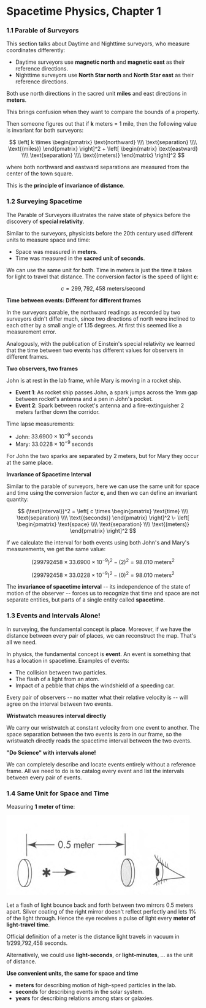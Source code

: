 # Spacetime Physics, Chapter 1

### 1.1 Parable of Surveyors

This section talks about Daytime and Nighttime surveyors, who measure coordinates differently:

- Daytime surveyors use **magnetic north** and **magnetic east** as their reference directions.
- Nighttime surveyors use **North Star north** and **North Star east** as their reference directions.

Both use north directions in the sacred unit **miles** and east directions in **meters**.

This brings confusion when they want to compare the bounds of a property.

Then someone figures out that if **k** meters = 1 mile, then the following value is
invariant for both surveyors:

$$
\left[ 
  k \times
  \begin{pmatrix}
    \text{northward} \\\\
    \text{separation} \\\\
    \text{(miles)}
  \end{pmatrix}
\right]^2
+
\left[
  \begin{matrix}
    \text{eastward} \\\\
    \text{separation} \\\\
    \text{(meters)}
  \end{matrix}
\right]^2
$$

where both northward and eastward separations are measured from the center of the town square.

This is the **principle of invariance of distance**.

### 1.2 Surveying Spacetime

The Parable of Surveyors illustrates the naive state of physics before the discovery
of **special relativity**.

Similar to the surveyors, physicists before the 20th century used different units to measure
space and time:
- Space was measured in **meters**.
- Time was measured in the **sacred unit of seconds**.

We can use the same unit for both. Time in meters is just the time it takes for light
to travel that distance. The conversion factor is the speed of light **c**:

$$
c = 299,792,458 \text{ meters/second}
$$

**Time between events: Different for different frames**

In the surveyors parable, the northward readings as recorded by two surveyors
didn't differ much, since two directions of north were inclined to each other by
a small angle of 1.15 degrees. At first this seemed like a measurement error.

Analogously, with the publication of Einstein's special relativity we learned that
the time between two events has different values for observers in different frames.

**Two observers, two frames**

John is at rest in the lab frame, while Mary is moving in a rocket ship.

- **Event 1**: As rocket ship passes John, a spark jumps across the 1mm gap
  between rocket's antenna and a pen in John's pocket.
- **Event 2**: Spark between rocket's antenna and a fire-extinguisher 2 meters
  farther down the corridor.

Time lapse measurements:
- John: $33.6900 \times 10^{-9}$ seconds
- Mary: $33.0228 \times 10^{-9}$ seconds

For John the two sparks are separated by 2 meters, but for Mary they occur at the same
place.

**Invariance of Spacetime Interval**

Similar to the parable of surveyors, here we can use the same unit for space and time
using the conversion factor **c**, and then we can define an invariant quantity:

$$
(\text{interval})^2 =
\left[
  c \times
  \begin{pmatrix}
    \text{time} \\\\
    \text{separation} \\\\
    \text{(seconds)}
  \end{pmatrix}
\right]^2
\-
\left[
  \begin{pmatrix}
    \text{space} \\\\
    \text{separation} \\\\
    \text{(meters)}
    \end{pmatrix}
\right]^2
$$

If we calculate the interval for both events using both John's and Mary's measurements,
we get the same value:

$$
(299792458 \times 33.6900 \times 10^{-9})^2 - (2)^2 = 98.010 \text{ meters}^2
$$

$$
(299792458 \times 33.0228 \times 10^{-9})^2 - (0)^2 = 98.010 \text{ meters}^2
$$

The **invariance of spacetime interval** -- its independence of the state of
motion of the observer -- forces us to recognize that time and space are not
separate entities, but parts of a single entity called **spacetime**.

### 1.3 Events and Intervals Alone!

In surveying, the fundamental concept is **place**. Moreover, if we have the
distance between every pair of places, we can reconstruct the map. That's
all we need.

In physics, the fundamental concept is **event**. An event is something that
has a location in spacetime. Examples of events:

- The collision between two particles.
- The flash of a light from an atom.
- Impact of a pebble that chips the windshield of a speeding car.

Every pair of observers -- no matter what their relative velocity is -- will agree
on the interval between two events.

**Wristwatch measures interval directly**

We carry our wristwatch at constant velocity from one event to another.
The space separation between the two events is zero in our frame, so the wristwatch
directly reads the spacetime interval between the two events.

**"Do Science" with intervals alone!**

We can completely describe and locate events entirely without a reference frame.
All we need to do is to catalog every event and list the intervals between
every pair of events.

### 1.4 Same Unit for Space and Time

Measuring **1 meter of time**:

 ![Measuring time in meters](fig1.3.jpg)

Let a flash of light bounce back and forth between two mirrors 0.5 meters apart.
Silver coating of the right mirror doesn't reflect perfectly and lets 1% of the light
through. Hence the eye receives a pulse of light every **meter of light-travel time**.

Official definition of a meter is the distance light travels in vacuum in
1/299,792,458 seconds.

Alternatively, we could use **light-seconds**, or **light-minutes**, ... as the unit of distance.

**Use convenient units, the same for space and time**

- **meters** for describing motion of high-speed particles in the lab.
- **seconds** for describing events in the solar system.
- **years** for describing relations among stars or galaxies.

